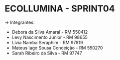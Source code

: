 # ECOLLUMINA - SPRINT04

-> Integrantes:

- Debora da Silva Amaral - RM 550412
- Levy Nascimento Júnior - RM 98655
- Lívia Namba Seraphim - RM 97819
- Mateus Iago Sousa Conceição - RM 550270
- Sarah Ribeiro da Silva - RM 97747
